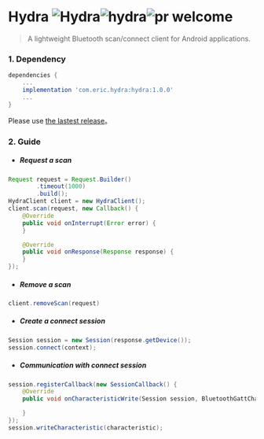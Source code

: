 # Hydra ![Hydra](https://img.shields.io/github/license/wanglikun7342/Hydra.svg)![hydra](https://img.shields.io/badge/jcenter-1.0.0-blue.svg)![pr welcome](https://img.shields.io/badge/PRs-welcome-brightgreen.svg)
> A lightweight Bluetooth scan/connect client for Android applications.

### 1. Dependency

```groovy
dependencies {
	...
	implementation 'com.eric.hydra:hydra:1.0.0'
	...
}
```

Please use [the lastest release](releaseNotes.md)。

### 2. Guide

- ##### Request a scan

```java
Request request = Request.Builder()
        .timeout(1000)
        .build();
HydraClient client = new HydraClient();
client.scan(request, new Callback() {
    @Override
    public void onInterrupt(Error error) {
    }

    @Override
    public void onResponse(Response response) {
    }
});
```

- ##### Remove a scan

```java
client.removeScan(request)
```

- ##### Create a connect session

```java
Session session = new Session(response.getDevice());
session.connect(context);
```

- ##### Communication with connect session

```java
session.registerCallback(new SessionCallback() {
    @Override
    public void onCharacteristicWrite(Session session, BluetoothGattCharacteristic characteristic, int status) {

    }
});
session.writeCharacteristic(characteristic);
```